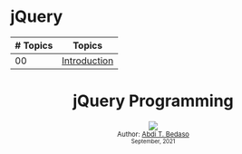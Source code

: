 # jQuery

| # Topics |                                                                       Topics                                                                        |
| -------- | :-------------------------------------------------------------------------------------------------------------------------------------------------: |
| 00       |                                                             [Introduction](./readMe.md)                                                             |

<div align="center">
  <h1> jQuery Programming </h1>
  <a class="header-badge" target="_blank" href="https://www.linkedin.com/in/abdibedaso/">
    <img src="https://img.shields.io/badge/style--5eba00.svg?label=LinkedIn&logo=linkedin&style=social">
  </a>
  <br/>
<sub>Author:
    <a href="https://www.linkedin.com/in/abdibedaso/" target="_blank">Abdi T. Bedaso</a>
    <br>
    <small> September, 2021</small>
</sub>
</div>